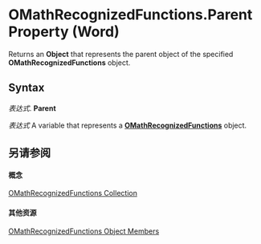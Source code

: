 
# OMathRecognizedFunctions.Parent Property (Word)

Returns an  **Object** that represents the parent object of the specified **OMathRecognizedFunctions** object.


## Syntax

 _表达式_. **Parent**

 _表达式_ A variable that represents a **[OMathRecognizedFunctions](e18df230-6d22-db89-8706-9db480a51a10.md)** object.


## 另请参阅


#### 概念


[OMathRecognizedFunctions Collection](e18df230-6d22-db89-8706-9db480a51a10.md)
#### 其他资源


[OMathRecognizedFunctions Object Members](http://msdn.microsoft.com/library/81643f3d-c725-574a-83bf-12c83f8100ec%28Office.15%29.aspx)